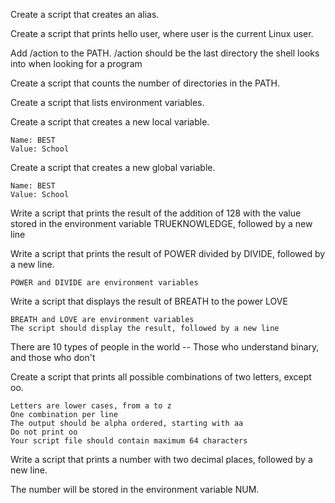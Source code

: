 Create a script that creates an alias.

Create a script that prints hello user, where user is the current Linux user.

Add /action to the PATH. /action should be the last directory the shell looks into when looking for a program

Create a script that counts the number of directories in the PATH.

Create a script that lists environment variables.

Create a script that creates a new local variable.

    Name: BEST
    Value: School

Create a script that creates a new global variable.

    Name: BEST
    Value: School

Write a script that prints the result of the addition of 128 with the value stored in the environment variable TRUEKNOWLEDGE, followed by a new line

Write a script that prints the result of POWER divided by DIVIDE, followed by a new line.

    POWER and DIVIDE are environment variables

Write a script that displays the result of BREATH to the power LOVE

    BREATH and LOVE are environment variables
    The script should display the result, followed by a new line

There are 10 types of people in the world -- Those who understand binary, and those who don't

Create a script that prints all possible combinations of two letters, except oo.

    Letters are lower cases, from a to z
    One combination per line
    The output should be alpha ordered, starting with aa
    Do not print oo
    Your script file should contain maximum 64 characters
 

Write a script that prints a number with two decimal places, followed by a new line.

The number will be stored in the environment variable NUM.
